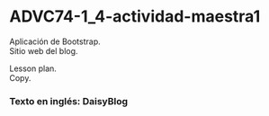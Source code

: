 # ADVC74-1_4-actividad-maestra1
Aplicación de Bootstrap.  
Sitio web del blog.  
  
Lesson plan.  
Copy.  

### Texto en inglés: DaisyBlog